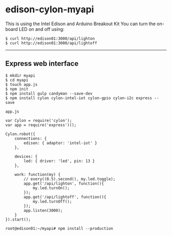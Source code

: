 # edison-cylon-myapi

This is using the Intel Edison and Arduino Breakout Kit
You can turn the on-board LED on and off using:
```
$ curl http://edison01:3000/api/lighton
$ curl http://edison01:3000/api/lightoff
```
----------
Express web interface
----------

```
$ mkdir myapi
$ cd myapi
$ touch app.js
$ npm init
$ npm install gulp candyman --save-dev
$ npm install cylon cylon-intel-iot cylon-gpio cylon-i2c express --save
```

`app.js`

```
var Cylon = require('cylon');
var app = require('express')();

Cylon.robot({
    connections: {
        edison: { adaptor: 'intel-iot' }
    },

    devices: {
        led: { driver: 'led', pin: 13 }
    },

    work: function(my) {
        // every((0.5).second(), my.led.toggle);
        app.get('/api/lighton', function(){
            my.led.turnOn();
        });
        app.get('/api/lightoff', function(){
            my.led.turnOff();
        });
        app.listen(3000);
    }
}).start();
```

```
root@edison01:~/myapi# npm install --production
```

